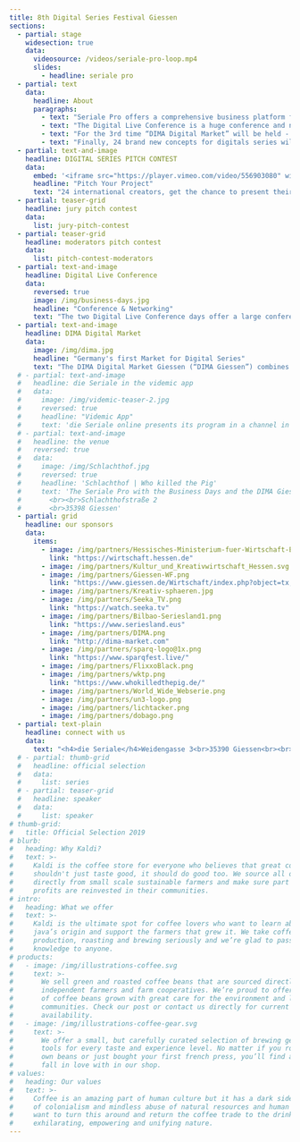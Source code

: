 ```yaml
---
title: 8th Digital Series Festival Giessen
sections:
  - partial: stage
    widesection: true
    data:
      videosource: /videos/seriale-pro-loop.mp4
      slides:
        - headline: seriale pro
  - partial: text
    data:
      headline: About
      paragraphs:
        - text: "Seriale Pro offers a comprehensive business platform for the digital series industry. It includes the industry related activities “Digital Live Conference”, “DIMA Digital Market” and the “Pitch Contest”."
        - text: "The Digital Live Conference is a huge conference and networking event, it will be held for the 5th time as part of “die Seriale”."
        - text: "For the 3rd time “DIMA Digital Market” will be held - Germany’s very first physical market with focus on short form digital series. This is in cooperation with “Bilbao Seriesland” and “Minnesota web Fest."
        - text: "Finally, 24 brand new concepts for digitals series will be presented to the industry during a pitch competition."
  - partial: text-and-image
    headline: DIGITAL SERIES PITCH CONTEST
    data:
      embed: '<iframe src="https://player.vimeo.com/video/556903080" width="640" height="360" frameborder="0" allow="autoplay; fullscreen; picture-in-picture" allowfullscreen></iframe>'
      headline: "Pitch Your Project"
      text: "24 international creators, get the chance to present their series project in a 3 minute long pitch video. Among them, some creators will pitch their project for the first time. In a livestream, which will be moderated by Thomas Veyrier (Toulouses/France), Caris Vujcec (New York City/United States) and John Tague (Los Angeles/United States), the videos will be shown to a selected jury and audience. The jury will give a short feedback afterwards. The best pitch will be announced during the award ceremony on Sunday June 6th. The pitch contest takes place on the 5th of June from 4pm to 8pm and includes four rounds."
  - partial: teaser-grid
    headline: jury pitch contest
    data:
      list: jury-pitch-contest
  - partial: teaser-grid
    headline: moderators pitch contest
    data:
      list: pitch-contest-moderators
  - partial: text-and-image
    headline: Digital Live Conference
    data:
      reversed: true
      image: /img/business-days.jpg
      headline: "Conference & Networking"
      text: "The two Digital Live Conference days offer a large conference and networking program for the creative industry. Established international experts will present exclusive insights on the mechanisms of the global digital series market and talk about the latest developments and trends. Various possibilities for distribution, co-production and branded content will be presented and discussed in panels. Brand new project ideas will be presented and above all, this event invites to network and make new connections."
  - partial: text-and-image
    headline: DIMA Digital Market
    data:
      image: /img/dima.jpg
      headline: "Germany's first Market for Digital Series"
      text: "The DIMA Digital Market Giessen (“DIMA Giessen”) combines a physical market especially for short form digital series and a networking platform for international producers, distributors, sales agents, broadcasters and funding representatives. This year, our conference program is streamed through our website, YouTube and Facebook. DIMA is a cooperation with “Bilbao Seriesland” & “Minnesota WebFest”."
  # - partial: text-and-image
  #   headline: die Seriale in the videmic app
  #   data:
  #     image: /img/videmic-teaser-2.jpg
  #     reversed: true
  #     headline: "Videmic App"
  #     text: 'die Seriale online presents its program in a channel in the videmic app. The channel offers information about die Seriale, Seriale Pro and Seriale Educational. You can download trailers of digital series and watch them everywhere. A favorites list allows you to plan your visit of the online festival.<br><br> From June 3 to 8, 2020, you can watch episodes of the selected digital series of die Seriale and live recordings of the keynotes and the panels of Seriale Pro in the videmic app for free.<br><br>The free videmic app is bilingual: English and German. videmic is available in the AppStore and in Google Play.<br><br><a target="_blank" class="button button--external" href="https://videmic.de/app">Get the Videmic App</a>'
  # - partial: text-and-image
  #   headline: the venue
  #   reversed: true
  #   data:
  #     image: /img/Schlachthof.jpg
  #     reversed: true
  #     headline: 'Schlachthof | Who killed the Pig'
  #     text: 'The Seriale Pro with the Business Days and the DIMA Giessen - Digital Market, will take place here. There are many places indoors and open air for networking, panel discussions, the pitching contest, workshops and for celebration.
  #       <br><br>Schlachthofstraße 2
  #       <br>35398 Giessen'
  - partial: grid
    headline: our sponsors
    data:
      items:
        - image: /img/partners/Hessisches-Ministerium-fuer-Wirtschaft-Energie-Verkehr-und-Wohnen.png
          link: "https://wirtschaft.hessen.de"
        - image: /img/partners/Kultur_und_Kreativwirtschaft_Hessen.svg
        - image: /img/partners/Giessen-WF.png
          link: "https://www.giessen.de/Wirtschaft/index.php?object=tx,2874.1&ModID=9&FID=684.7.1&NavID=1894.12&La=1"
        - image: /img/partners/Kreativ-sphaeren.jpg
        - image: /img/partners/Seeka_TV.png
          link: "https://watch.seeka.tv"
        - image: /img/partners/Bilbao-Seriesland1.png
          link: "https://www.seriesland.eus"
        - image: /img/partners/DIMA.png
          link: "http://dima-market.com"
        - image: /img/partners/sparq-logo@1x.png
          link: "https://www.sparqfest.live/"
        - image: /img/partners/FlixxoBlack.png
        - image: /img/partners/wktp.png
          link: "https://www.whokilledthepig.de/"
        - image: /img/partners/World_Wide_Webserie.png
        - image: /img/partners/un3-logo.png
        - image: /img/partners/lichtacker.png
        - image: /img/partners/dobago.png
  - partial: text-plain
    headline: connect with us
    data:
      text: "<h4>die Seriale</h4>Weidengasse 3<br>35390 Giessen<br><br>phone:   +49 641 13295 398<br>e-mail:    info@die-seriale.de"
  # - partial: thumb-grid
  #   headline: official selection
  #   data:
  #     list: series
  # - partial: teaser-grid
  #   headline: speaker
  #   data:
  #     list: speaker
# thumb-grid:
#   title: Official Selection 2019
# blurb:
#   heading: Why Kaldi?
#   text: >-
#     Kaldi is the coffee store for everyone who believes that great coffee
#     shouldn't just taste good, it should do good too. We source all of our beans
#     directly from small scale sustainable farmers and make sure part of the
#     profits are reinvested in their communities.
# intro:
#   heading: What we offer
#   text: >-
#     Kaldi is the ultimate spot for coffee lovers who want to learn about their
#     java’s origin and support the farmers that grew it. We take coffee
#     production, roasting and brewing seriously and we’re glad to pass that
#     knowledge to anyone.
# products:
#   - image: /img/illustrations-coffee.svg
#     text: >-
#       We sell green and roasted coffee beans that are sourced directly from
#       independent farmers and farm cooperatives. We’re proud to offer a variety
#       of coffee beans grown with great care for the environment and local
#       communities. Check our post or contact us directly for current
#       availability.
#   - image: /img/illustrations-coffee-gear.svg
#     text: >-
#       We offer a small, but carefully curated selection of brewing gear and
#       tools for every taste and experience level. No matter if you roast your
#       own beans or just bought your first french press, you’ll find a gadget to
#       fall in love with in our shop.
# values:
#   heading: Our values
#   text: >-
#     Coffee is an amazing part of human culture but it has a dark side too – one
#     of colonialism and mindless abuse of natural resources and human lives. We
#     want to turn this around and return the coffee trade to the drink’s
#     exhilarating, empowering and unifying nature.
---
```

